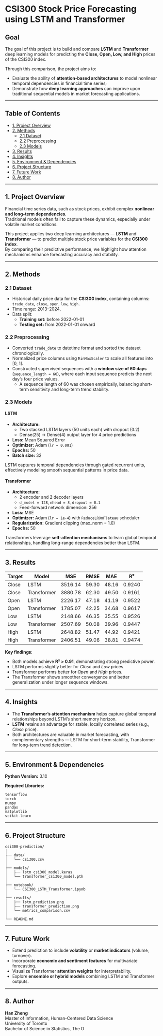 # CSI300 Stock Price Forecasting using LSTM and Transformer

## Goal

The goal of this project is to build and compare **LSTM** and **Transformer** deep learning models for predicting the **Close, Open, Low, and High** prices of the CSI300 index.  

Through this comparison, the project aims to:
- Evaluate the ability of **attention-based architectures** to model nonlinear temporal dependencies in financial time series;  
- Demonstrate how **deep learning approaches** can improve upon traditional sequential models in market forecasting applications.

---

## Table of Contents
- [1. Project Overview](#1-project-overview)
- [2. Methods](#2-methods)
  - [2.1 Dataset](#21-dataset)
  - [2.2 Preprocessing](#22-preprocessing)
  - [2.3 Models](#23-models)
- [3. Results](#3-results)
- [4. Insights](#4-insights)
- [5. Environment & Dependencies](#5-environment--dependencies)
- [6. Project Structure](#6-project-structure)
- [7. Future Work](#7-future-work)
- [8. Author](#8-author)

---

## 1. Project Overview

Financial time series data, such as stock prices, exhibit complex **nonlinear and long-term dependencies**.  
Traditional models often fail to capture these dynamics, especially under volatile market conditions.  

This project applies two deep learning architectures — **LSTM** and **Transformer** — to predict multiple stock price variables for the **CSI300 index**.  
By comparing their predictive performance, we highlight how attention mechanisms enhance forecasting accuracy and stability.

---

## 2. Methods

### 2.1 Dataset
- Historical daily price data for the **CSI300 index**, containing columns:  
  `trade_date`, `close`, `open`, `low`, `high`.  
- Time range: 2013–2024.  
- Data split:  
  - **Training set:** before 2022-01-01  
  - **Testing set:** from 2022-01-01 onward  

### 2.2 Preprocessing
- Converted `trade_date` to datetime format and sorted the dataset chronologically.  
- Normalized price columns using `MinMaxScaler` to scale all features into [0, 1].  
- Constructed supervised sequences with a **window size of 60 days** (`sequence_length = 60`), where each input sequence predicts the next day’s four price values.  
  - A sequence length of 60 was chosen empirically, balancing short-term sensitivity and long-term trend stability.

### 2.3 Models

#### LSTM
- **Architecture:**  
  - Two stacked LSTM layers (50 units each) with dropout (0.2)  
  - Dense(25) → Dense(4) output layer for 4 price predictions  
- **Loss:** Mean Squared Error  
- **Optimizer:** Adam (`lr = 0.001`)  
- **Epochs:** 50  
- **Batch size:** 32  

LSTM captures temporal dependencies through gated recurrent units, effectively modeling smooth sequential patterns in price data.

#### Transformer
- **Architecture:**  
  - 2 encoder and 2 decoder layers  
  - `d_model = 128`, `nhead = 8`, `dropout = 0.1`  
  - Feed-forward network dimension: 256  
- **Loss:** MSE  
- **Optimizer:** Adam (`lr = 1e-4`) with `ReduceLROnPlateau` scheduler  
- **Regularization:** Gradient clipping (max_norm = 1.0)  
- **Epochs:** 50  

Transformers leverage **self-attention mechanisms** to learn global temporal relationships, handling long-range dependencies better than LSTM.

---

## 3. Results

| Target | Model | MSE | RMSE | MAE | R² |
|--------|--------|------|------|------|------|
| Close | LSTM | 3516.14 | 59.30 | 48.16 | 0.9240 |
| Close | Transformer | 3880.78 | 62.30 | 49.50 | 0.9161 |
| Open | LSTM | 2226.17 | 47.18 | 41.19 | 0.9522 |
| Open | Transformer | 1785.07 | 42.25 | 34.68 | 0.9617 |
| Low | LSTM | 2148.66 | 46.35 | 35.55 | 0.9526 |
| Low | Transformer | 2507.69 | 50.08 | 39.96 | 0.9447 |
| High | LSTM | 2648.82 | 51.47 | 44.92 | 0.9421 |
| High | Transformer | 2406.51 | 49.06 | 38.81 | 0.9474 |

**Key findings:**
- Both models achieve **R² > 0.91**, demonstrating strong predictive power.  
- LSTM performs slightly better for *Close* and *Low* prices.  
- Transformer performs better for *Open* and *High* prices.  
- The Transformer shows smoother convergence and better generalization under longer sequence windows.

---

## 4. Insights

- The **Transformer’s attention mechanism** helps capture global temporal relationships beyond LSTM’s short memory horizon.  
- **LSTM** retains an advantage for stable, locally correlated series (e.g., *Close* price).  
- Both architectures are valuable in market forecasting, with complementary strengths — LSTM for short-term stability, Transformer for long-term trend detection.

---

## 5. Environment & Dependencies

**Python Version:** 3.10  

**Required Libraries:**
```
tensorflow
torch
numpy
pandas
matplotlib
scikit-learn
```

---

## 6. Project Structure
```text
csi300-prediction/
│
├── data/
│   └── csi300.csv
│
├── models/
│   ├── lstm_csi300_model.keras
│   └── transformer_csi300_model.pth
│
├── notebook/
│   └── CSI300_LSTM_Transformer.ipynb
│
├── results/
│   ├── lstm_prediction.png
│   ├── transformer_prediction.png
│   └── metrics_comparison.csv
│
└── README.md
```

---

## 7. Future Work

- Extend prediction to include **volatility** or **market indicators** (volume, turnover).  
- Incorporate **economic and sentiment features** for multivariate forecasting.  
- Visualize Transformer **attention weights** for interpretability.  
- Explore **ensemble or hybrid models** combining LSTM and Transformer outputs.  

---

## 8. Author

**Han Zheng**  
Master of Information, Human-Centered Data Science  
University of Toronto  
Bachelor of Science in Statistics, The O
